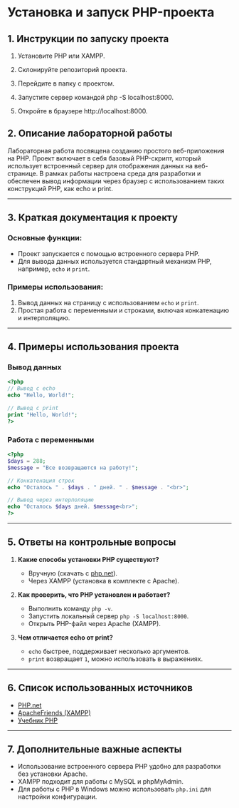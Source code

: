 # Установка и запуск PHP-проекта

## 1. Инструкции по запуску проекта

1. Установите PHP или XAMPP.

2. Склонируйте репозиторий проекта.

3. Перейдите в папку с проектом.

4. Запустите сервер командой php -S localhost:8000.

5. Откройте в браузере http://localhost:8000.

## 2. Описание лабораторной работы

Лабораторная работа посвящена созданию простого веб-приложения на PHP. Проект включает в себя базовый PHP-скрипт, который использует встроенный сервер для отображения данных на веб-странице. В рамках работы настроена среда для разработки и обеспечен вывод информации через браузер с использованием таких конструкций PHP, как echo и print.

---

## 3. Краткая документация к проекту

### Основные функции:
- Проект запускается с помощью встроенного сервера PHP.
- Для вывода данных используется стандартный механизм PHP, например, `echo` и `print`.

### Примеры использования:
1. Вывод данных на страницу с использованием `echo` и `print`.
2. Простая работа с переменными и строками, включая конкатенацию и интерполяцию.


---

## 4. Примеры использования проекта

### Вывод данных
```php
<?php
// Вывод с echo
echo "Hello, World!";

// Вывод с print
print "Hello, World!";
?>
```

### Работа с переменными
```php
<?php
$days = 288;
$message = "Все возвращаются на работу!";

// Конкатенация строк
echo "Осталось " . $days . " дней. " . $message . "<br>";

// Вывод через интерполяцию
echo "Осталось $days дней. $message<br>";
?>
```

---

## 5. Ответы на контрольные вопросы

1. **Какие способы установки PHP существуют?**  
   - Вручную (скачать с [php.net](https://www.php.net/downloads)).
   - Через XAMPP (установка в комплекте с Apache).

2. **Как проверить, что PHP установлен и работает?**  
   - Выполнить команду `php -v`.
   - Запустить локальный сервер `php -S localhost:8000`.
   - Открыть PHP-файл через Apache (XAMPP).

3. **Чем отличается echo от print?**  
   - `echo` быстрее, поддерживает несколько аргументов.
   - `print` возвращает `1`, можно использовать в выражениях.

---

## 6. Список использованных источников
- [PHP.net](https://www.php.net/)
- [ApacheFriends (XAMPP)](https://www.apachefriends.org/)
- [Учебник PHP](https://www.w3schools.com/php/)

---

## 7. Дополнительные важные аспекты
- Использование встроенного сервера PHP удобно для разработки без установки Apache.
- XAMPP подходит для работы с MySQL и phpMyAdmin.
- Для работы с PHP в Windows можно использовать `php.ini` для настройки конфигурации.

